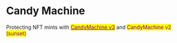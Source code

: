 # Candy Machine

Protecting NFT mints with [<mark style="color:purple;">CandyMachine v3</mark>](candy-machine-v3.md) and <mark style="color:purple;">CandyMachine v2 (sunset)</mark>
